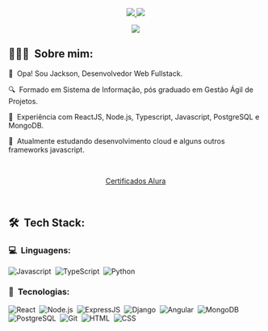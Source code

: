 <p align="center">
	<a href="https://www.linkedin.com/in/jrgraff/">
		<img src="https://img.shields.io/badge/LinkedIn-0077B5?style=for-the-badge&logo=linkedin&logoColor=white" />
	</a>
  <a href="https://github.com/jacksongraff-biopark">
		<img src="https://img.shields.io/badge/Github%20Profissional-808080?style=for-the-badge&logo=github&logoColor=white" />
	</a>
</p>

<p align="center">
	<img src="https://komarev.com/ghpvc/?username=jrgraff&color=blueviolet&style=flat-square&label=Visualizações+do+perfil" />
</p>

## 👨🏻‍💻 &nbsp;Sobre mim:

<p>👋 &nbsp;Opa! Sou Jackson, Desenvolvedor Web Fullstack.</p>
<p>🔍 &nbsp;Formado em Sistema de Informação, pós graduado em Gestão Ágil de Projetos.</p>
<p>🚀 &nbsp;Experiência com ReactJS, Node.js, Typescript, Javascript, PostgreSQL e MongoDB.</p>
<p>🌱 &nbsp;Atualmente estudando desenvolvimento cloud e alguns outros frameworks javascript.</p>

<br />
<p align="center">
  <a href="https://cursos.alura.com.br/user/jacksongraff/fullCertificate/1cd94a64469927eb422f095b53b8dfc9">
		Certificados Alura
	</a>
</p>
<br />

## 🛠 &nbsp;Tech Stack:

### 💻 &nbsp;Linguagens:

![Javascript](https://img.shields.io/badge/-Javascript-05122A?style=flat&logo=javascript)&nbsp;
![TypeScript](https://img.shields.io/badge/-TypeScript-05122A?style=flat&logo=typescript)&nbsp;
![Python](https://img.shields.io/badge/-Python-05122A?style=flat&logo=python)&nbsp;

### 🚀 &nbsp;Tecnologias:

![React](https://img.shields.io/badge/-React-05122A?style=flat&logo=react)&nbsp;
![Node.js](https://img.shields.io/badge/-Node.js-05122A?style=flat&logo=node.js)&nbsp;
![ExpressJS](https://img.shields.io/badge/-ExpressJS-05122A?style=flat&logo=express)&nbsp;
![Django](https://img.shields.io/badge/-Django-05122A?style=flat&logo=django)&nbsp;
![Angular](https://img.shields.io/badge/-Angular-05122A?style=flat&logo=angular)&nbsp;
![MongoDB](https://img.shields.io/badge/-MongoDB-05122A?style=flat&logo=mongodb)&nbsp;
![PostgreSQL](https://img.shields.io/badge/-PostgreSQL-05122A?style=flat&logo=postgresql)&nbsp;
![Git](https://img.shields.io/badge/-Git-05122A?style=flat&logo=git)&nbsp;
![HTML](https://img.shields.io/badge/-HTML-05122A?style=flat&logo=html5)&nbsp;
![CSS](https://img.shields.io/badge/-CSS-05122A?style=flat&logo=css3)&nbsp;

